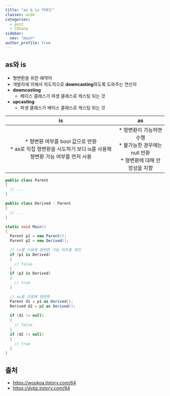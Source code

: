 ```yaml
---
title: "as & is 키워드"
classes: wide
categories: 
  - post
  - CSharp
sidebar:
  nav: "main"
author_profile: true
---
```

   
## as와 is
* 형변환을 위한 예약어
* 개발자에 의해서 의도적으로 **downcasting**하도록 도와주는 연산자
* **downcasting**
  - 베이스 클래스가 파생 클래스로 캐스팅 되는 것
* **upcasting**
  - 파생 클래스가 베이스 클래스로 캐스팅 되는 것

|is|as|
|:---:|:---:|
|* 형변환 여부를 bool 값으로 반환<br/>* as로 직접 형변환을 시도하기 보다 is를 사용해 형변환 가능 여부를 먼저 사용|* 형변환이 가능하면 수행<br/>* 불가능한 경우에는 null 반환<br/>* 형변환에 대해 안정성을 지향|

```csharp
public class Parent
{
  // ...
}

public class Derived : Parent
{
  // ...
}

static void Main()
{
  Parent p1 = new Parent();
  Parent p2 = new Derived();

  // is를 이용해 형변환 가능 여부를 확인
  if (p1 is Derived)
  {
    // false
  }
  if (p2 is Derived)
  {
    // true
  }

  // as를 이용해 형변환
  Parent d1 = p1 as Derived();
  Derived d2 = p2 as Derived();
  
  if (d1 != null)
  {
    // false
  }
  if (d2 != null)
  {
    // true
  }
}
```

## 출처
* <https://wookoa.tistory.com/64>
* <https://dybz.tistory.com/94>

